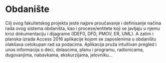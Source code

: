 # Obdanište

Cilj ovog fakultetskog projekta jeste najpre proučavanje i definisanje načina rada ovog sistema obdaništa, kao i procese/entitete koji se javljaju u njemu kroz dokumentaciju i dijagrame (IDEF0, DFD, PMOV, ER, UML). A zatim i planska izrada Access 2016 aplikacije kojom se zaposlenima u obdaništu olakšava celokupan rad sa podacima. Aplikacija pruža intuitivan pregled i unos informacija o deci, dolascima, planu i programu, radionicama, dugovanjima, nabavkama, ekskurzijama, jelovniku...
